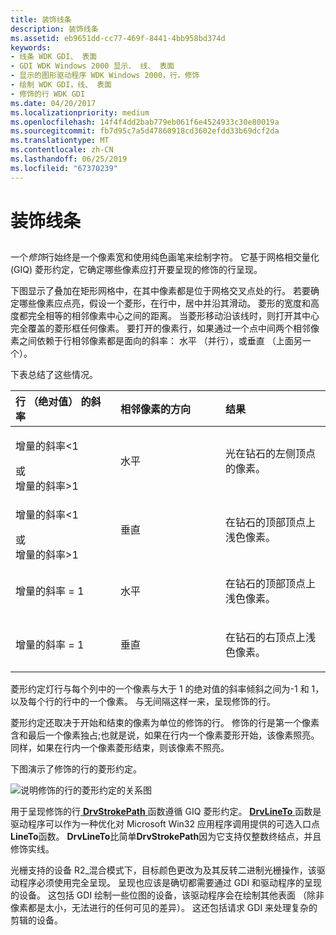 ```yaml
---
title: 装饰线条
description: 装饰线条
ms.assetid: eb9651dd-cc77-469f-8441-4bb958bd374d
keywords:
- 线条 WDK GDI、 表面
- GDI WDK Windows 2000 显示、 线、 表面
- 显示的图形驱动程序 WDK Windows 2000，行，修饰
- 绘制 WDK GDI，线、 表面
- 修饰的行 WDK GDI
ms.date: 04/20/2017
ms.localizationpriority: medium
ms.openlocfilehash: 14f4f4dd2bab779eb061f6e4524933c30e80019a
ms.sourcegitcommit: fb7d95c7a5d47860918cd3602efdd33b69dcf2da
ms.translationtype: MT
ms.contentlocale: zh-CN
ms.lasthandoff: 06/25/2019
ms.locfileid: "67370239"
---
```

# <a name="cosmetic-lines"></a>装饰线条


## <span id="ddk_cosmetic_lines_gg"></span><span id="DDK_COSMETIC_LINES_GG"></span>


一个*修饰*行始终是一个像素宽和使用纯色画笔来绘制字符。 它基于网格相交量化 (GIQ) 菱形约定，它确定哪些像素应打开要呈现的修饰的行呈现。

下图显示了叠加在矩形网格中，在其中像素都是位于网格交叉点处的行。 若要确定哪些像素应点亮，假设一个菱形，在行中，居中并沿其滑动。 菱形的宽度和高度都完全相等的相邻像素中心之间的距离。 当菱形移动沿该线时，则打开其中心完全覆盖的菱形框任何像素。 要打开的像素行，如果通过一个点中间两个相邻像素之间依赖于行相邻像素都是面向的斜率： 水平 （并行），或垂直 （上面另一个）。

下表总结了这些情况。

<table>
<colgroup>
<col width="33%" />
<col width="33%" />
<col width="33%" />
</colgroup>
<thead>
<tr class="header">
<th align="left">行 （绝对值） 的斜率</th>
<th align="left">相邻像素的方向</th>
<th align="left">结果</th>
</tr>
</thead>
<tbody>
<tr class="odd">
<td align="left"><p>增量的斜率&lt;1</p>
<div>
 
</div>
或
<div>
 
</div>
增量的斜率&gt;1</td>
<td align="left"><p>水平</p></td>
<td align="left"><p>光在钻石的左侧顶点的像素。</p></td>
</tr>
<tr class="even">
<td align="left"><p>增量的斜率&lt;1</p>
<div>
 
</div>
或
<div>
 
</div>
增量的斜率&gt;1</td>
<td align="left"><p>垂直</p></td>
<td align="left"><p>在钻石的顶部顶点上浅色像素。</p></td>
</tr>
<tr class="odd">
<td align="left"><p>增量的斜率 = 1</p></td>
<td align="left"><p>水平</p></td>
<td align="left"><p>在钻石的顶部顶点上浅色像素。</p></td>
</tr>
<tr class="even">
<td align="left"><p>增量的斜率 = 1</p></td>
<td align="left"><p>垂直</p></td>
<td align="left"><p>在钻石的右顶点上浅色像素。</p></td>
</tr>
</tbody>
</table>

 

菱形约定灯行与每个列中的一个像素与大于 1 的绝对值的斜率倾斜之间为-1 和 1，以及每个行的行中的一个像素。 与无间隔这样一来，呈现修饰的行。

菱形约定还取决于开始和结束的像素为单位的修饰的行。 修饰的行是第一个像素含和最后一个像素独占;也就是说，如果在行内一个像素菱形开始，该像素照亮。 同样，如果在行内一个像素菱形结束，则该像素不照亮。

下图演示了修饰的行的菱形约定。

![说明修饰的行的菱形约定的关系图](images/102-01b.png)

用于呈现修饰的行[ **DrvStrokePath** ](https://docs.microsoft.com/windows/desktop/api/winddi/nf-winddi-drvstrokepath)函数遵循 GIQ 菱形约定。 [ **DrvLineTo** ](https://docs.microsoft.com/windows/desktop/api/winddi/nf-winddi-drvlineto)函数是驱动程序可以作为一种优化对 Microsoft Win32 应用程序调用提供的可选入口点**LineTo**函数。 **DrvLineTo**比简单**DrvStrokePath**因为它支持仅整数终结点，并且修饰实线。

光栅支持的设备 R2\_混合模式下，目标颜色更改为及其反转二进制光栅操作，该驱动程序必须使用完全呈现。 呈现也应该是确切都需要通过 GDI 和驱动程序的呈现的设备。 这包括 GDI 绘制一些位图的设备，该驱动程序会在绘制其他表面 （除非像素都是太小，无法进行的任何可见的差异）。 这还包括请求 GDI 来处理复杂的剪辑的设备。

 

 





